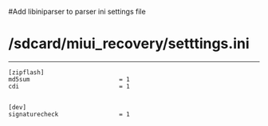#Add libiniparser to parser ini settings file

# /sdcard/miui_recovery/setttings.ini
-------------------------------------------------------------------
```
[zipflash]
md5sum                         = 1
cdi                            = 1


[dev]
signaturecheck                 = 1
```
